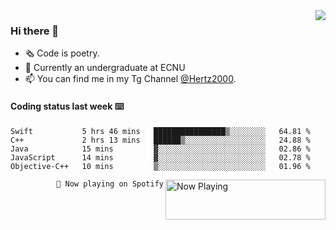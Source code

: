<img  align="right" src="https://github-readme-stats.vercel.app/api?username=BillChen2K&show_icons=true&count_private=true&hide_title=true">

### Hi there 👋

- 🗞 Code is poetry.
- 🌱 Currently an undergraduate at ECNU
- 📫 You can find me in my Tg Channel [@Hertz2000](https://t.me/Hertz2000).

#### Coding status last week ⌨️

<!--START_SECTION:waka-->
```text
Swift           5 hrs 46 mins   ████████████████▒░░░░░░░░   64.81 % 
C++             2 hrs 13 mins   ██████▒░░░░░░░░░░░░░░░░░░   24.88 % 
Java            15 mins         ▓░░░░░░░░░░░░░░░░░░░░░░░░   02.86 % 
JavaScript      14 mins         ▓░░░░░░░░░░░░░░░░░░░░░░░░   02.78 % 
Objective-C++   10 mins         ▒░░░░░░░░░░░░░░░░░░░░░░░░   01.96 % 
```
<!--END_SECTION:waka-->


<div>
<a href="https://spotify-now-playing.billchen2k.vercel.app/now-playing?open">
   <img align="right" src="https://spotify-now-playing.billchen2k.vercel.app/now-playing" width="256" height="64" alt="Now Playing">
</a>
</div>

<div>
<p align="right"><code>🎵 Now playing on Spotify</code></p>
</div>

<!--
**BillChen2K/BillChen2K** is a ✨ _special_ ✨ repository because its `README.md` (this file) appears on your GitHub profile.

Here are some ideas to get you started:

- 🔭 I’m currently working on ...
- 🌱 I’m currently learning ...
- 👯 I’m looking to collaborate on ...
- 🤔 I’m looking for help with ...
- 💬 Ask me about ...
- 📫 How to reach me: ...
- 😄 Pronouns: ...
- ⚡ Fun fact: ...
-->

